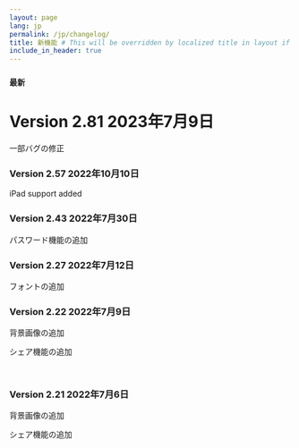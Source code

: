 ```yaml
---
layout: page
lang: jp
permalink: /jp/changelog/
title: 新機能 # This will be overridden by localized title in layout if set up correctly
include_in_header: true
---
```


### `最新`
# **Version 2.81** 2023年7月9日
一部バグの修正

### **Version 2.57** 2022年10月10日
iPad support added

### **Version 2.43** 2022年7月30日
パスワード機能の追加

### **Version 2.27** 2022年7月12日
フォントの追加

### **Version 2.22** 2022年7月9日
背景画像の追加

シェア機能の追加

<br>

### **Version 2.21** 2022年7月6日
背景画像の追加

シェア機能の追加

<br>